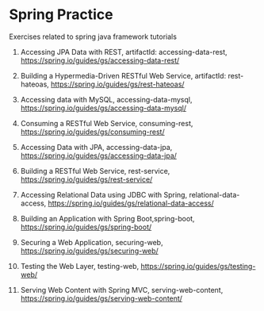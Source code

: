 # Spring Practice
Exercises related to spring java framework tutorials

1. Accessing JPA Data with REST, artifactId: accessing-data-rest, https://spring.io/guides/gs/accessing-data-rest/
2. Building a Hypermedia-Driven RESTful Web Service, artifactId: rest-hateoas, https://spring.io/guides/gs/rest-hateoas/
3. Accessing data with MySQL, accessing-data-mysql, https://spring.io/guides/gs/accessing-data-mysql/
4. Consuming a RESTful Web Service, consuming-rest, https://spring.io/guides/gs/consuming-rest/
5. Accessing Data with JPA, accessing-data-jpa, https://spring.io/guides/gs/accessing-data-jpa/
6. Building a RESTful Web Service, rest-service, https://spring.io/guides/gs/rest-service/
7. Accessing Relational Data using JDBC with Spring, relational-data-access, https://spring.io/guides/gs/relational-data-access/

8. Building an Application with Spring Boot,spring-boot, https://spring.io/guides/gs/spring-boot/

9. Securing a Web Application, securing-web, https://spring.io/guides/gs/securing-web/

10. Testing the Web Layer, testing-web, https://spring.io/guides/gs/testing-web/

11. Serving Web Content with Spring MVC, serving-web-content, https://spring.io/guides/gs/serving-web-content/